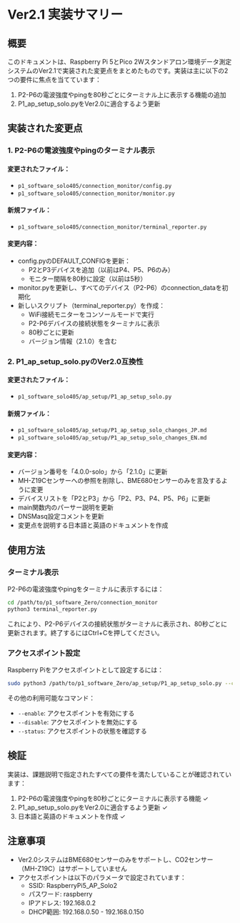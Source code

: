 # Ver2.1 実装サマリー

## 概要
このドキュメントは、Raspberry Pi 5とPico 2Wスタンドアロン環境データ測定システムのVer2.1で実装された変更点をまとめたものです。実装は主に以下の2つの要件に焦点を当てています：

1. P2-P6の電波強度やpingを80秒ごとにターミナル上に表示する機能の追加
2. P1_ap_setup_solo.pyをVer2.0に適合するよう更新

## 実装された変更点

### 1. P2-P6の電波強度やpingのターミナル表示

#### 変更されたファイル：
- `p1_software_solo405/connection_monitor/config.py`
- `p1_software_solo405/connection_monitor/monitor.py`

#### 新規ファイル：
- `p1_software_solo405/connection_monitor/terminal_reporter.py`

#### 変更内容：
- config.pyのDEFAULT_CONFIGを更新：
  - P2とP3デバイスを追加（以前はP4、P5、P6のみ）
  - モニター間隔を80秒に設定（以前は5秒）
- monitor.pyを更新し、すべてのデバイス（P2-P6）のconnection_dataを初期化
- 新しいスクリプト（terminal_reporter.py）を作成：
  - WiFi接続モニターをコンソールモードで実行
  - P2-P6デバイスの接続状態をターミナルに表示
  - 80秒ごとに更新
  - バージョン情報（2.1.0）を含む

### 2. P1_ap_setup_solo.pyのVer2.0互換性

#### 変更されたファイル：
- `p1_software_solo405/ap_setup/P1_ap_setup_solo.py`

#### 新規ファイル：
- `p1_software_solo405/ap_setup/P1_ap_setup_solo_changes_JP.md`
- `p1_software_solo405/ap_setup/P1_ap_setup_solo_changes_EN.md`

#### 変更内容：
- バージョン番号を「4.0.0-solo」から「2.1.0」に更新
- MH-Z19Cセンサーへの参照を削除し、BME680センサーのみを言及するように変更
- デバイスリストを「P2とP3」から「P2、P3、P4、P5、P6」に更新
- main関数内のパーサー説明を更新
- DNSMasq設定コメントを更新
- 変更点を説明する日本語と英語のドキュメントを作成

## 使用方法

### ターミナル表示
P2-P6の電波強度やpingをターミナルに表示するには：

```bash
cd /path/to/p1_software_Zero/connection_monitor
python3 terminal_reporter.py
```

これにより、P2-P6デバイスの接続状態がターミナルに表示され、80秒ごとに更新されます。終了するにはCtrl+Cを押してください。

### アクセスポイント設定
Raspberry Piをアクセスポイントとして設定するには：

```bash
sudo python3 /path/to/p1_software_Zero/ap_setup/P1_ap_setup_solo.py --configure
```

その他の利用可能なコマンド：
- `--enable`: アクセスポイントを有効にする
- `--disable`: アクセスポイントを無効にする
- `--status`: アクセスポイントの状態を確認する

## 検証
実装は、課題説明で指定されたすべての要件を満たしていることが確認されています：

1. P2-P6の電波強度やpingを80秒ごとにターミナルに表示する機能 ✓
2. P1_ap_setup_solo.pyをVer2.0に適合するよう更新 ✓
3. 日本語と英語のドキュメントを作成 ✓

## 注意事項
- Ver2.0システムはBME680センサーのみをサポートし、CO2センサー（MH-Z19C）はサポートしていません
- アクセスポイントは以下のパラメータで設定されています：
  - SSID: RaspberryPi5_AP_Solo2
  - パスワード: raspberry
  - IPアドレス: 192.168.0.2
  - DHCP範囲: 192.168.0.50 - 192.168.0.150